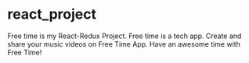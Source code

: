 # react_project
Free time is my React-Redux Project.
Free time is a tech app. Create and share your music videos on Free Time App. Have an awesome time with Free Time!
